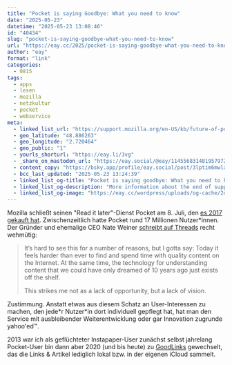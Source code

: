 ```yaml
---
title: "Pocket is saying Goodbye: What you need to know"
date: "2025-05-23"
datetime: "2025-05-23 13:08:46"
id: "40434"
slug: "pocket-is-saying-goodbye-what-you-need-to-know"
url: "https://eay.cc/2025/pocket-is-saying-goodbye-what-you-need-to-know/"
author: "eay"
format: "link"
categories:
  - 0815
tags:
  - apps
  - lesen
  - mozilla
  - netzkultur
  - pocket
  - webservice
meta:
  - linked_list_url: "https://support.mozilla.org/en-US/kb/future-of-pocket"
  - geo_latitude: "48.886263"
  - geo_longitude: "2.720464"
  - geo_public: "1"
  - yourls_shorturl: "https://eay.li/3vg"
  - _share_on_mastodon_url: "https://eay.social/@eay/114556831481957972"
  - content_copy: "https://bsky.app/profile/eay.social/post/3lptim6mwla2v"
  - bcc_last_updated: "2025-05-23 13:24:39"
  - linked_list_og-title: "Pocket is saying goodbye: What you need to know | Pocket Help"
  - linked_list_og-description: "More information about the end of support for Pocket."
  - linked_list_og-image: "https://eay.cc/wordpress/uploads/og-cache/2d715cc30736c5b87cc2f5cd3c986d0e_upload.webp"
---
```


Mozilla schließt seinen "Read it later"-Dienst Pocket am 8. Juli, den [es 2017 gekauft hat](https://eay.cc/2017/mozilla-kauft-read-it-later-dienst-pocket/). Zwischenzeitlich hatte Pocket rund 17 Millionen Nutzer\*innen. Der Gründer und ehemalige CEO Nate Weiner [schreibt auf Threads](https://www.threads.com/@nateweiner/post/DJ9ui7gO3X8) recht wehmütig:

> It’s hard to see this for a number of reasons, but I gotta say: Today it feels harder than ever to find and spend time with quality content on the Internet. At the same time, the technology for understanding content that we could have only dreamed of 10 years ago just exists off the shelf.
> 
> This strikes me not as a lack of opportunity, but a lack of vision.

Zustimmung. Anstatt etwas aus diesem Schatz an User-Interessen zu machen, den jede\*r Nutzer\*in dort individuell gepflegt hat, hat man den Service mit ausbleibender Weiterentwicklung oder gar Innovation zugrunde yahoo'ed™.

2013 war ich als geflüchteter Instapaper-User zunächst selbst jahrelang Pocket-User bin dann aber 2020 (und bis heute) zu [GoodLinks](https://goodlinks.app/) gewechselt, das die Links & Artikel lediglich lokal bzw. in der eigenen iCloud sammelt.
